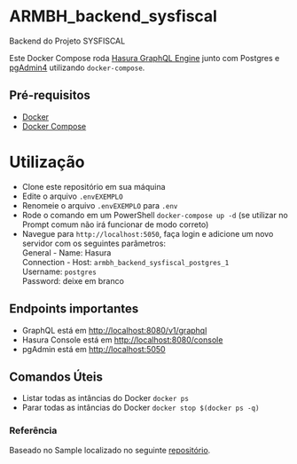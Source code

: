 # ARMBH_backend_sysfiscal
Backend do Projeto SYSFISCAL

Este Docker Compose roda [Hasura GraphQL Engine](https://github.com/hasura/graphql-engine) junto com Postgres e [pgAdmin4](https://www.pgadmin.org/) utilizando `docker-compose`.

## Pré-requisitos

- [Docker](https://docs.docker.com/install/)
- [Docker Compose](https://docs.docker.com/compose/install/)

# Utilização

- Clone este repositório em sua máquina
- Edite o arquivo `.envEXEMPLO`
- Renomeie o arquivo `.envEXEMPLO` para `.env`
- Rode o comando em um PowerShell `docker-compose up -d` (se utilizar no Prompt comum não irá funcionar de modo correto)
- Navegue para `http://localhost:5050`, faça login e adicione um novo servidor com os seguintes parâmetros:  
  General - Name: Hasura  
  Connection - Host: `armbh_backend_sysfiscal_postgres_1`  
  Username: `postgres`  
  Password: deixe em branco  

## Endpoints importantes

- GraphQL está em [http://localhost:8080/v1/graphql](http://localhost:8080/v1/graphql)
- Hasura Console está em [http://localhost:8080/console](http://localhost:8080/console)
- pgAdmin está em [http://localhost:5050](http://localhost:5050)

## Comandos Úteis
- Listar todas as intâncias do Docker `docker ps`
- Parar todas as intâncias do Docker `docker stop $(docker ps -q)`

### Referência
Baseado no Sample localizado no seguinte [repositório](https://github.com/hasura/graphql-engine/tree/master/install-manifests/docker-compose-pgadmin).
